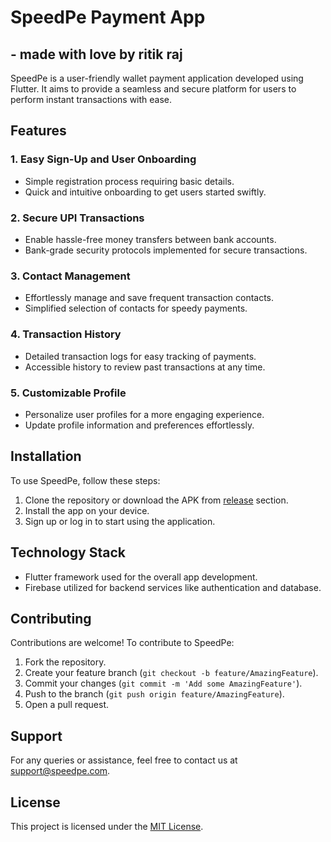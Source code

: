 # SpeedPe Payment App
## - made with love by ritik raj
SpeedPe is a user-friendly wallet payment application developed using Flutter. It aims to provide a seamless and secure platform for users to perform instant transactions with ease.

## Features

### 1. Easy Sign-Up and User Onboarding
- Simple registration process requiring basic details.
- Quick and intuitive onboarding to get users started swiftly.

### 2. Secure UPI Transactions
- Enable hassle-free money transfers between bank accounts.
- Bank-grade security protocols implemented for secure transactions.

### 3. Contact Management
- Effortlessly manage and save frequent transaction contacts.
- Simplified selection of contacts for speedy payments.

### 4. Transaction History
- Detailed transaction logs for easy tracking of payments.
- Accessible history to review past transactions at any time.

### 5. Customizable Profile
- Personalize user profiles for a more engaging experience.
- Update profile information and preferences effortlessly.

## Installation

To use SpeedPe, follow these steps:

1. Clone the repository or download the APK from [release](#) section.
2. Install the app on your device.
3. Sign up or log in to start using the application.

## Technology Stack

- Flutter framework used for the overall app development.
- Firebase utilized for backend services like authentication and database.

## Contributing

Contributions are welcome! To contribute to SpeedPe:

1. Fork the repository.
2. Create your feature branch (`git checkout -b feature/AmazingFeature`).
3. Commit your changes (`git commit -m 'Add some AmazingFeature'`).
4. Push to the branch (`git push origin feature/AmazingFeature`).
5. Open a pull request.

## Support

For any queries or assistance, feel free to contact us at support@speedpe.com.

## License

This project is licensed under the [MIT License](LICENSE).
